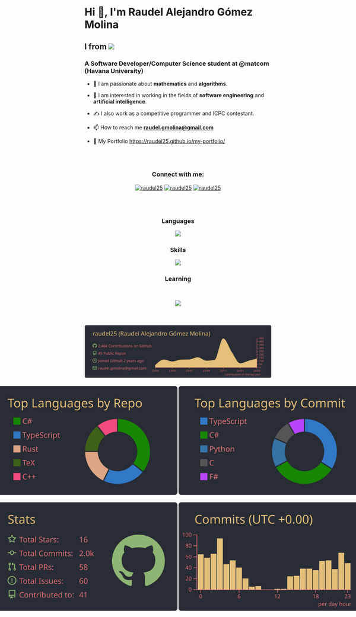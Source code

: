 <h1>Hi 👋, I'm Raudel Alejandro Gómez Molina</h1>
<h2>I from <img src="https://cdn.countryflags.com/thumbs/cuba/flag-3d-250.png" height="25" /></h2>
<h3>A Software Developer/Computer Science student at @matcom (Havana University)</h3>

- 🌱 I am passionate about **mathematics** and **algorithms**.

- 👀 I am interested in working in the fields of **software engineering** and **artificial intelligence**.

- ✍️ I also work as a competitive programmer and ICPC contestant.

- 📫 How to reach me **raudel.gmolina@gmail.com**
  
- 💼 My Portfolio <a href="https://raudel25.github.io/my-portfolio/">https://raudel25.github.io/my-portfolio/</a>

<br>
<br>

<h3 align="center">Connect with me:</h3>
<p align="center">
<a href="https://twitter.com/raudel25" target="blank"><img align="center" src="https://raw.githubusercontent.com/rahuldkjain/github-profile-readme-generator/master/src/images/icons/Social/twitter.svg" alt="raudel25" height="30" width="40" /></a>
<a href="https://www.linkedin.com/in/raudel25/" target="blank"><img align="center" src="https://raw.githubusercontent.com/rahuldkjain/github-profile-readme-generator/master/src/images/icons/Social/linked-in-alt.svg" alt="raudel25" height="30" width="40" /></a>
<a href="https://codeforces.com/profile/raudel25" target="blank"><img align="center" src="https://raw.githubusercontent.com/rahuldkjain/github-profile-readme-generator/master/src/images/icons/Social/codeforces.svg" alt="raudel25" height="30" width="40" /></a>
</p>

<br>
<br>

<h3 align="center">Languages</h3>

<p align="center">
  <a href="https://skillicons.dev">
    <img src="https://skillicons.dev/icons?i=c,cpp,cs,js,ts,dart,py,rust&theme=dark" />
  </a>
</p>

<h3 align="center">Skills</h3>

<p align="center">
  <a href="https://skillicons.dev">
    <img src="https://skillicons.dev/icons?i=react,flutter,html,css,scss,redux,dotnet,mysql,supabase,linux,latex,git,github&theme=dark" />
  </a>
</p>

<h3 align="center">Learning</h3>

<br>

<p align="center">
  <a href="https://skillicons.dev">
    <img src="https://skillicons.dev/icons?i=django,postgres,mongodb,docker&theme=dark" />
  </a>
</p>

<br>
<br>


<div style="text-align:center">

<img src="https://raw.githubusercontent.com/raudel25/github-profile-summary-cards/master/profile-summary-card-output/onedark/0-profile-details.svg" alt="Texto alternativo">

</div>
<br>
<div style="display: flex; justify-content: center;" >

<img src="https://raw.githubusercontent.com/raudel25/github-profile-summary-cards/master/profile-summary-card-output/onedark/1-repos-per-language.svg" alt="Texto alternativo">

<img src="https://raw.githubusercontent.com/raudel25/github-profile-summary-cards/master/profile-summary-card-output/onedark/2-most-commit-language.svg" alt="Texto alternativo">

</div>
<br>
<div style="display: flex; justify-content: center;">

<img src="https://raw.githubusercontent.com/raudel25/github-profile-summary-cards/master/profile-summary-card-output/onedark/3-stats.svg" alt="Texto alternativo">

<img src="https://raw.githubusercontent.com/raudel25/github-profile-summary-cards/master/profile-summary-card-output/onedark/4-productive-time.svg" alt="Texto alternativo">

</div>
